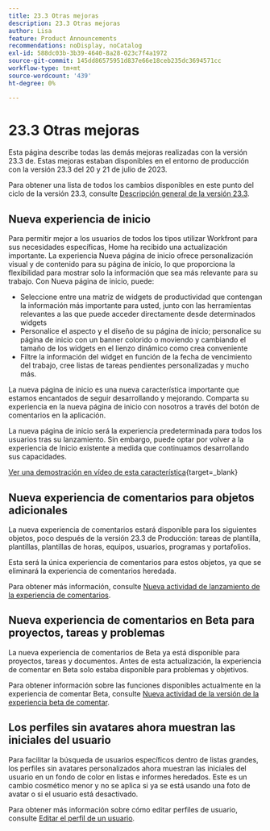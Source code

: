 ```yaml
---
title: 23.3 Otras mejoras
description: 23.3 Otras mejoras
author: Lisa
feature: Product Announcements
recommendations: noDisplay, noCatalog
exl-id: 588dc03b-3b39-4640-8a28-023c7f4a1972
source-git-commit: 145dd86575951d837e66e18ceb235dc3694571cc
workflow-type: tm+mt
source-wordcount: '439'
ht-degree: 0%

---
```


# 23.3 Otras mejoras

Esta página describe todas las demás mejoras realizadas con la versión 23.3 de. Estas mejoras estaban disponibles en el entorno de producción con la versión 23.3 del 20 y 21 de julio de 2023.

Para obtener una lista de todos los cambios disponibles en este punto del ciclo de la versión 23.3, consulte [Descripción general de la versión 23.3](/help/quicksilver/product-announcements/product-releases/23.3-release-activity/23-3-release-overview.md).

## Nueva experiencia de inicio

Para permitir mejor a los usuarios de todos los tipos utilizar Workfront para sus necesidades específicas, Home ha recibido una actualización importante. La experiencia Nueva página de inicio ofrece personalización visual y de contenido para su página de inicio, lo que proporciona la flexibilidad para mostrar solo la información que sea más relevante para su trabajo. Con Nueva página de inicio, puede:

* Seleccione entre una matriz de widgets de productividad que contengan la información más importante para usted, junto con las herramientas relevantes a las que puede acceder directamente desde determinados widgets
* Personalice el aspecto y el diseño de su página de inicio; personalice su página de inicio con un banner colorido o moviendo y cambiando el tamaño de los widgets en el lienzo dinámico como crea conveniente
* Filtre la información del widget en función de la fecha de vencimiento del trabajo, cree listas de tareas pendientes personalizadas y mucho más.

La nueva página de inicio es una nueva característica importante que estamos encantados de seguir desarrollando y mejorando. Comparta su experiencia en la nueva página de inicio con nosotros a través del botón de comentarios en la aplicación.

La nueva página de inicio será la experiencia predeterminada para todos los usuarios tras su lanzamiento. Sin embargo, puede optar por volver a la experiencia de Inicio existente a medida que continuamos desarrollando sus capacidades.


[Ver una demostración en vídeo de esta característica](https://video.tv.adobe.com/v/3420969/){target=_blank}

## Nueva experiencia de comentarios para objetos adicionales

La nueva experiencia de comentarios estará disponible para los siguientes objetos, poco después de la versión 23.3 de Producción: tareas de plantilla, plantillas, plantillas de horas, equipos, usuarios, programas y portafolios.

Esta será la única experiencia de comentarios para estos objetos, ya que se eliminará la experiencia de comentarios heredada.

Para obtener más información, consulte [Nueva actividad de lanzamiento de la experiencia de comentarios](/help/quicksilver/product-announcements/betas/new-commenting-experience-beta/new-commenting-beta-experience-release-activity.md).

## Nueva experiencia de comentarios en Beta para proyectos, tareas y problemas

La nueva experiencia de comentarios de Beta ya está disponible para proyectos, tareas y documentos. Antes de esta actualización, la experiencia de comentar en Beta solo estaba disponible para problemas y objetivos.

Para obtener información sobre las funciones disponibles actualmente en la experiencia de comentar Beta, consulte [Nueva actividad de la versión de la experiencia beta de comentar](/help/quicksilver/product-announcements/betas/new-commenting-experience-beta/new-commenting-beta-experience-release-activity.md).

## Los perfiles sin avatares ahora muestran las iniciales del usuario

Para facilitar la búsqueda de usuarios específicos dentro de listas grandes, los perfiles sin avatares personalizados ahora muestran las iniciales del usuario en un fondo de color en listas e informes heredados. Este es un cambio cosmético menor y no se aplica si ya se está usando una foto de avatar o si el usuario está desactivado.

Para obtener más información sobre cómo editar perfiles de usuario, consulte [Editar el perfil de un usuario](/help/quicksilver/administration-and-setup/add-users/create-and-manage-users/edit-a-users-profile.md).
